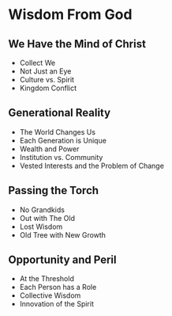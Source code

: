 # Wisdom From God


## We Have the Mind of Christ

* Collect We
* Not Just an Eye
* Culture vs. Spirit
* Kingdom Conflict

## Generational Reality

* The World Changes Us
* Each Generation is Unique
* Wealth and Power
* Institution vs. Community
* Vested Interests and the Problem of Change

## Passing the Torch

* No Grandkids
* Out with The Old
* Lost Wisdom
* Old Tree with New Growth

## Opportunity and Peril

* At the Threshold
* Each Person has a Role
* Collective Wisdom
* Innovation of the Spirit


